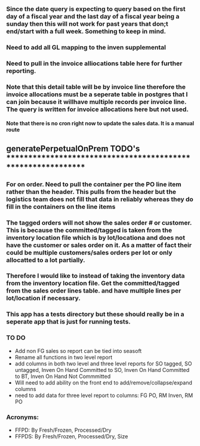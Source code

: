 ### Since the date query is expecting to query based on the first day of a fiscal year and the last day of a fiscal year being a sunday then this will not work for past years that don;t end/start with a full week. Something to keep in mind.

### Need to add all GL mapping to the inven supplemental

### Need to pull in the invoice alliocations table here for further reporting.

### Note that this detail table will be by invoice line therefore the invoice allocations must be a seperate table in postgres that I can join because it willhave multiple records per invoice line. The query is written for invoice allocations here but not used.

#### Note that there is no cron right now to update the sales data. It is a manual route

## generatePerpetualOnPrem TODO's **\*\*\*\***\*\*\*\***\*\*\*\***\*\*\*\***\*\*\*\***\*\*\*\***\*\*\*\***\*\*\*\***\*\*\*\***\*\*\*\***\*\*\*\***\*\*\*\***\*\*\*\***\*\*\*\***\*\*\*\***

### For on order. Need to pull the container per the PO line item rather than the header. This pulls from the header but the logistics team does not fill that data in reliably whereas they do fill in the containers on the line items

### The tagged orders will not show the sales order # or customer. This is because the committed/tagged is taken from the inventory location file which is by lot/locationa and does not have the customer or sales order on it. As a matter of fact their could be multiple customers/sales orders per lot or only allocatted to a lot partially.

### Therefore I would like to instead of taking the inventory data from the inventory location file. Get the committed/tagged from the sales order lines table. and have multiple lines per lot/location if necessary.

### This app has a tests directory but these should really be in a seperate app that is just for running tests.

### TO DO

- Add non FG sales so report can be tied into seasoft
- Rename all functions in two level report
- add columns in both two level and three level reports for SO tagged, SO untagged, Inven On Hand Committed to SO, Inven On Hand Committed to BT, Inven On Hand Not Commmitted
- Will need to add ability on the front end to add/remove/collapse/expand columns
- need to add data for three level report to columns: FG PO, RM Inven, RM PO

### Acronyms:

- FFPD: By Fresh/Frozen, Processed/Dry
- FFPDS: By Fresh/Frozen, Processed/Dry, Size
